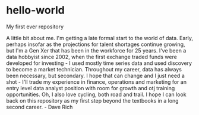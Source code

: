 # hello-world
My first ever repository

A little bit about me.  I'm getting a late formal start to the world of data.  Early, perhaps insofar as the projections for talent shortages continue growing, but I'm a Gen Xer that has been in the workforce for 25 years.  I've been a data hobbyist since 2002, when the first exchange traded funds were developed for investing - I used mostly time series data and used discovery to become a market technician. Throughout my career, data has always been necessary, but secondary.  I hope that can change and I just need a shot - I'll trade my experience in finance, operations and marketing for an entry level data analyst position with room for growth and otj training opportunities. Oh, I also love cycling, both road and trail.  I hope I can look back on this repository as my first step beyond the textbooks in a long second career.  - Dave Rich
